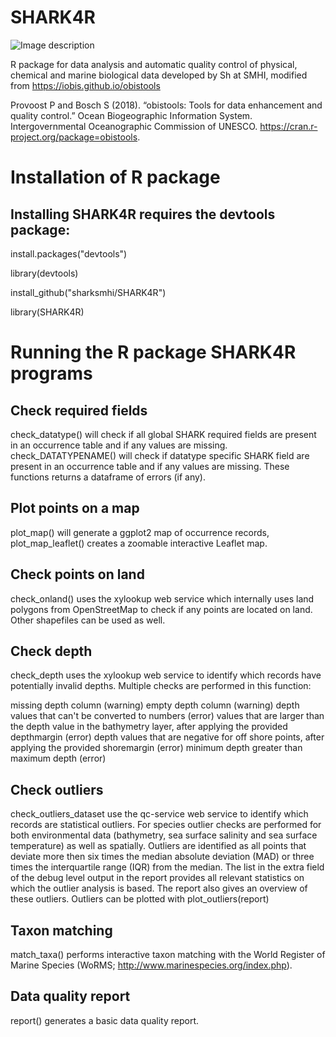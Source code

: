 # SHARK4R
![Image description](https://upload.wikimedia.org/wikipedia/commons/thumb/8/85/SMHI_Logo.svg/500px-SMHI_Logo.svg.png)

R package for data analysis and automatic quality control of physical, chemical and marine biological data developed by Sh at SMHI, modified from https://iobis.github.io/obistools

Provoost P and Bosch S (2018). “obistools: Tools for data enhancement and quality control.” Ocean Biogeographic Information System. Intergovernmental Oceanographic Commission of UNESCO. https://cran.r-project.org/package=obistools.

# Installation of R package
## Installing SHARK4R requires the devtools package:

install.packages("devtools")

library(devtools)

install_github("sharksmhi/SHARK4R")

library(SHARK4R)

# Running the R package SHARK4R programs

## Check required fields
check_datatype() will check if all global SHARK required fields are present in an occurrence table and if any values are missing.
check_DATATYPENAME() will check if datatype specific SHARK field are present in an occurrence table and if any values are missing.
These functions returns a dataframe of errors (if any).

## Plot points on a map
plot_map() will generate a ggplot2 map of occurrence records, plot_map_leaflet() creates a zoomable interactive Leaflet map.

## Check points on land
check_onland() uses the xylookup web service which internally uses land polygons from OpenStreetMap to check if any points are located on land. Other shapefiles can be used as well.

## Check depth
check_depth uses the xylookup web service to identify which records have potentially invalid depths. Multiple checks are performed in this function:

missing depth column (warning)
empty depth column (warning)
depth values that can't be converted to numbers (error)
values that are larger than the depth value in the bathymetry layer, after applying the provided depthmargin (error)
depth values that are negative for off shore points, after applying the provided shoremargin (error)
minimum depth greater than maximum depth (error)

## Check outliers
check_outliers_dataset use the qc-service web service to identify which records are statistical outliers. For species outlier checks are performed for both environmental data (bathymetry, sea surface salinity and sea surface temperature) as well as spatially. Outliers are identified as all points that deviate more then six times the median absolute deviation (MAD) or three times the interquartile range (IQR) from the median. The list in the extra field of the debug level output in the report provides all relevant statistics on which the outlier analysis is based. The report also gives an overview of these outliers. Outliers can be plotted with plot_outliers(report)

## Taxon matching
match_taxa() performs interactive taxon matching with the World Register of Marine Species (WoRMS; http://www.marinespecies.org/index.php).

## Data quality report
report() generates a basic data quality report.
